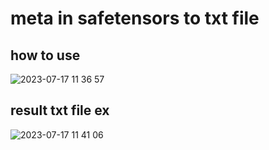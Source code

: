# meta in safetensors to txt file

## how to use
![2023-07-17 11 36 57](https://github.com/lilly1987/safetensors_meta_to_txt/assets/20321215/81a43bbc-039b-4fb0-b688-440293184c2b)

## result txt file ex
![2023-07-17 11 41 06](https://github.com/lilly1987/safetensors_meta_to_txt/assets/20321215/d102bfd1-2864-4970-8fa7-68d735bb7ba6)

